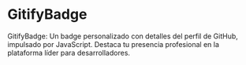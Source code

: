 # GitifyBadge
GitifyBadge: Un badge personalizado con detalles del perfil de GitHub, impulsado por JavaScript. Destaca tu presencia profesional en la plataforma líder para desarrolladores.
